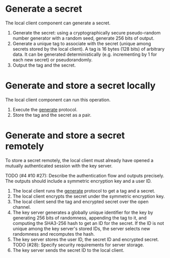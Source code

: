 
# Generate a secret

The local client component can generate a secret.
1. Generate the secret: using a cryptographically secure pseudo-random number generator with a random seed, generate 256 bits of output.
2. Generate a unique tag to associate with the secret (unique among secrets stored by the local client). A tag is 16 bytes (128 bits) of arbitrary data. It can be generated deterministically (e.g. incrementing by 1 for each new secret) or pseudorandomly.
3. Output the tag and the secret.

# Generate and store a secret locally
The local client component can run this operation.
1. Execute the [generate](#generate-a-secret) protocol.
2. Store the tag and the secret as a pair.

# Generate and store a secret remotely
To store a secret remotely, the local client must already have opened a mutually authenticated session with the key server.

TODO (#4 #10 #27): Describe the authentication flow and outputs precisely. The outputs should include a symmetric encryption key and a user ID.

1. The local client runs the [generate](#generate-a-secret) protocol to get a tag and a secret.
2. The local client encrypts the secret under the symmetric encryption key.
3. The local client send the tag and encrypted secret over the open channel.
4. The key server generates a globally unique identifier for the key by generating 256 bits of randomness, appending the tag to it, and computing the SHA3-256 hash to get an ID for the secret. If the ID is not unique among the key server's stored IDs, the server selects new randomness and recomputes the hash.
5. The key server stores the user ID, the secret ID and encrypted secret. TODO (#28): Specify security requirements for server storage.
6. The key server sends the secret ID to the local client.
